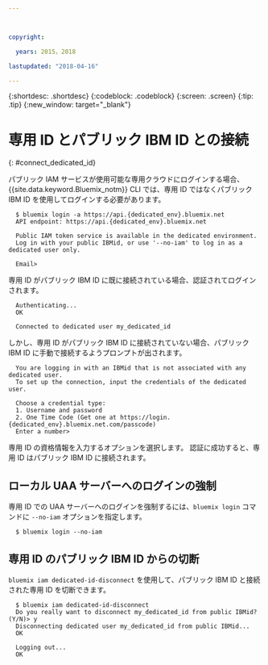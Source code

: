 ```yaml
---



copyright:

  years: 2015，2018

lastupdated: "2018-04-16"

---
```


{:shortdesc: .shortdesc}
{:codeblock: .codeblock}
{:screen: .screen}
{:tip: .tip}
{:new_window: target="_blank"}

# 専用 ID とパブリック IBM ID との接続
{: #connect_dedicated_id}

パブリック IAM サービスが使用可能な専用クラウドにログインする場合、{{site.data.keyword.Bluemix_notm}} CLI では、専用 ID ではなくパブリック IBM ID を使用してログインする必要があります。


```
  $ bluemix login -a https://api.{dedicated_env}.bluemix.net
  API endpoint: https://api.{dedicated_env}.bluemix.net

  Public IAM token service is available in the dedicated environment.
  Log in with your public IBMid, or use '--no-iam' to log in as a dedicated user only.

  Email>
```

専用 ID がパブリック IBM ID に既に接続されている場合、認証されてログインされます。

```
  Authenticating...
  OK

  Connected to dedicated user my_dedicated_id
```

しかし、専用 ID がパブリック IBM ID に接続されていない場合、パブリック IBM ID に手動で接続するようプロンプトが出されます。

```
  You are logging in with an IBMid that is not associated with any dedicated user.
  To set up the connection, input the credentials of the dedicated user.

  Choose a credential type:
  1. Username and password
  2. One Time Code (Get one at https://login.{dedicated_env}.bluemix.net.com/passcode)
  Enter a number>
```

専用 ID の資格情報を入力するオプションを選択します。 認証に成功すると、専用 ID はパブリック IBM ID に接続されます。

## ローカル UAA サーバーへのログインの強制

専用 ID での UAA サーバーへのログインを強制するには、`bluemix login` コマンドに `--no-iam` オプションを指定します。

```
  $ bluemix login --no-iam
```

## 専用 ID のパブリック IBM ID からの切断 

`bluemix iam dedicated-id-disconnect` を使用して、パブリック IBM ID と接続された専用 ID を切断できます。

```
  $ bluemix iam dedicated-id-disconnect
  Do you really want to disconnect my_dedicated_id from public IBMid? (Y/N)> y
  Disconnecting dedicated user my_dedicated_id from public IBMid...
  OK

  Logging out...
  OK
```

